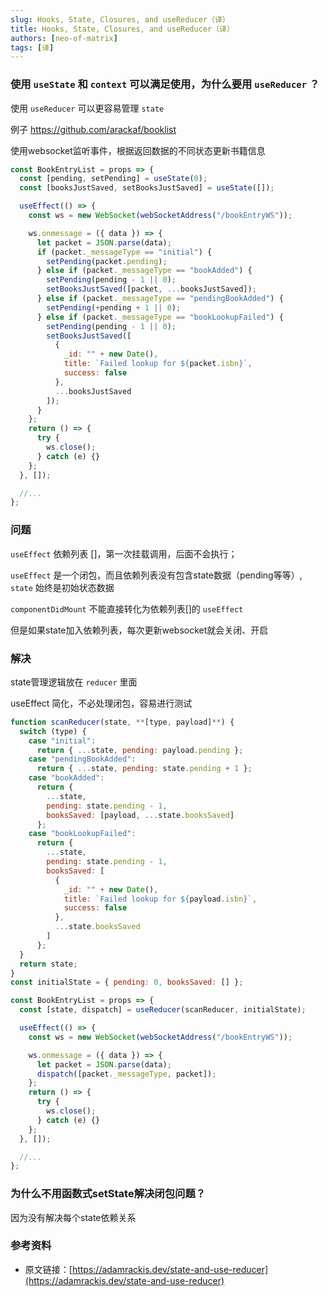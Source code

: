 ```yaml
---
slug: Hooks, State, Closures, and useReducer（译）
title: Hooks, State, Closures, and useReducer（译）
authors: [neo-of-matrix]
tags: [译]
---
```


### 使用 `useState` 和 `context` 可以满足使用，为什么要用 `useReducer` ？

使用 `useReducer` 可以更容易管理 `state`

例子 https://github.com/arackaf/booklist

使用websocket监听事件，根据返回数据的不同状态更新书籍信息

```jsx
const BookEntryList = props => {
  const [pending, setPending] = useState(0);
  const [booksJustSaved, setBooksJustSaved] = useState([]);

  useEffect(() => {
    const ws = new WebSocket(webSocketAddress("/bookEntryWS"));

    ws.onmessage = ({ data }) => {
      let packet = JSON.parse(data);
      if (packet._messageType == "initial") {
        setPending(packet.pending);
      } else if (packet._messageType == "bookAdded") {
        setPending(pending - 1 || 0);
        setBooksJustSaved([packet, ...booksJustSaved]);
      } else if (packet._messageType == "pendingBookAdded") {
        setPending(+pending + 1 || 0);
      } else if (packet._messageType == "bookLookupFailed") {
        setPending(pending - 1 || 0);
        setBooksJustSaved([
          {
            _id: "" + new Date(),
            title: `Failed lookup for ${packet.isbn}`,
            success: false
          },
          ...booksJustSaved
        ]);
      }
    };
    return () => {
      try {
        ws.close();
      } catch (e) {}
    };
  }, []);

  //...
};
```

### 问题

`useEffect` 依赖列表 []，第一次挂载调用，后面不会执行；

`useEffect` 是一个闭包，而且依赖列表没有包含state数据（pending等等）, `state` 始终是初始状态数据

`componentDidMount` 不能直接转化为依赖列表[]的 `useEffect`

但是如果state加入依赖列表，每次更新websocket就会关闭、开启

### 解决

state管理逻辑放在 `reducer` 里面

useEffect 简化，不必处理闭包，容易进行测试

```jsx
function scanReducer(state, **[type, payload]**) {
  switch (type) {
    case "initial":
      return { ...state, pending: payload.pending };
    case "pendingBookAdded":
      return { ...state, pending: state.pending + 1 };
    case "bookAdded":
      return {
        ...state,
        pending: state.pending - 1,
        booksSaved: [payload, ...state.booksSaved]
      };
    case "bookLookupFailed":
      return {
        ...state,
        pending: state.pending - 1,
        booksSaved: [
          {
            _id: "" + new Date(),
            title: `Failed lookup for ${payload.isbn}`,
            success: false
          },
          ...state.booksSaved
        ]
      };
  }
  return state;
}
const initialState = { pending: 0, booksSaved: [] };

const BookEntryList = props => {
  const [state, dispatch] = useReducer(scanReducer, initialState);

  useEffect(() => {
    const ws = new WebSocket(webSocketAddress("/bookEntryWS"));

    ws.onmessage = ({ data }) => {
      let packet = JSON.parse(data);
      dispatch([packet._messageType, packet]);
    };
    return () => {
      try {
        ws.close();
      } catch (e) {}
    };
  }, []);

  //...
};
```

### 为什么不用函数式setState解决闭包问题？

因为没有解决每个state依赖关系

### 参考资料

- 原文链接：[https://adamrackis.dev/state-and-use-reducer](https://adamrackis.dev/state-and-use-reducer)